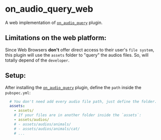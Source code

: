 # on_audio_query_web

A web implementation of [`on_audio_query`](https://pub.dev/packages/on_audio_query) plugin.

## Limitations on the web platform:

Since Web Browsers **don't** offer direct access to their user's `file system`, this plugin will use the `assets` folder to "query" the audios files. So, will totally depend of the `developer`.

## Setup:

After installing the [`on_audio_query`](https://pub.dev/packages/on_audio_query) plugin, define the `path` inside the `pubspec.yml`:

```yaml
  # You don't need add every audio file path, just define the folder.
  assets:
    - assets/
    # If your files are in another folder inside the `assets`:
    - assets/audios/
    # - assets/audios/animals/
    # - assets/audios/animals/cat/
    # ...
```



